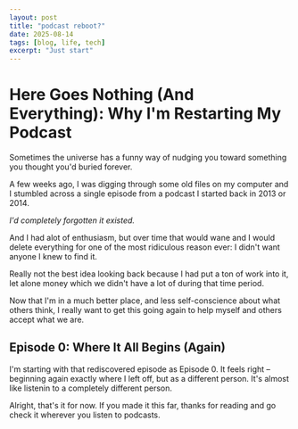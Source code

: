 ```yaml
---
layout: post
title: "podcast reboot?"
date: 2025-08-14
tags: [blog, life, tech]
excerpt: "Just start"
---
```


# Here Goes Nothing (And Everything): Why I'm Restarting My Podcast
Sometimes the universe has a funny way of nudging you toward something you thought you'd buried forever.

A few weeks ago, I was digging through some old files on my computer and I stumbled across a single episode from a podcast I started back in 2013 or 2014.

*I'd completely forgotten it existed.*

And I had alot of enthusiasm, but over time that would wane and I would delete everything for one of the most ridiculous reason ever: I didn't want anyone I knew to find it. 

Really not the best idea looking back because I had put a ton of work into it, let alone money which we didn't have a lot of during that time period.

Now that I'm in a much better place, and less self-conscience about what others think, I really want to get this going again to help myself and others accept what we are.

## Episode 0: Where It All Begins (Again)
I'm starting with that rediscovered episode as Episode 0. It feels right – beginning again exactly where I left off, but as a different person. It's almost like listenin to a completely different person.

Alright, that's it for now. If you made it this far, thanks for reading and go check it wherever you listen to podcasts.